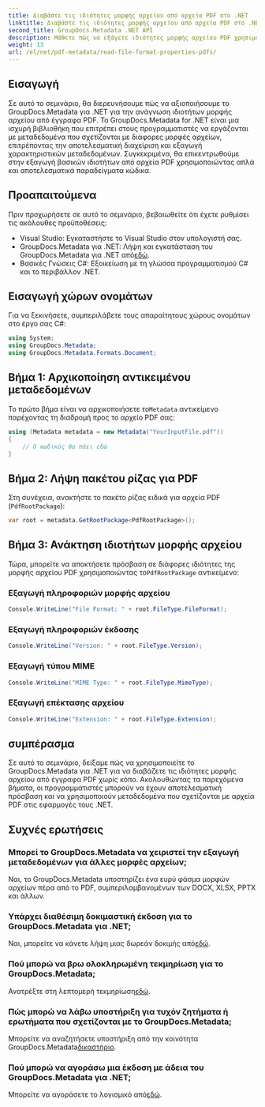 ```yaml
---
title: Διαβάστε τις ιδιότητες μορφής αρχείου από αρχεία PDF στο .NET
linktitle: Διαβάστε τις ιδιότητες μορφής αρχείου από αρχεία PDF στο .NET
second_title: GroupDocs.Metadata .NET API
description: Μάθετε πώς να εξάγετε ιδιότητες μορφής αρχείου PDF χρησιμοποιώντας το GroupDocs.Metadata για .NET. Βουτήξτε στη διαχείριση μεταδεδομένων με απλό C#.
weight: 13
url: /el/net/pdf-metadata/read-file-format-properties-pdfs/
---
```

## Εισαγωγή
Σε αυτό το σεμινάριο, θα διερευνήσουμε πώς να αξιοποιήσουμε το GroupDocs.Metadata για .NET για την ανάγνωση ιδιοτήτων μορφής αρχείου από έγγραφα PDF. Το GroupDocs.Metadata for .NET είναι μια ισχυρή βιβλιοθήκη που επιτρέπει στους προγραμματιστές να εργάζονται με μεταδεδομένα που σχετίζονται με διάφορες μορφές αρχείων, επιτρέποντας την αποτελεσματική διαχείριση και εξαγωγή χαρακτηριστικών μεταδεδομένων. Συγκεκριμένα, θα επικεντρωθούμε στην εξαγωγή βασικών ιδιοτήτων από αρχεία PDF χρησιμοποιώντας απλά και αποτελεσματικά παραδείγματα κώδικα.
## Προαπαιτούμενα
Πριν προχωρήσετε σε αυτό το σεμινάριο, βεβαιωθείτε ότι έχετε ρυθμίσει τις ακόλουθες προϋποθέσεις:
- Visual Studio: Εγκαταστήστε το Visual Studio στον υπολογιστή σας.
-  GroupDocs.Metadata για .NET: Λήψη και εγκατάσταση του GroupDocs.Metadata για .NET από[εδώ](https://releases.groupdocs.com/metadata/net/).
- Βασικές Γνώσεις C#: Εξοικείωση με τη γλώσσα προγραμματισμού C# και το περιβάλλον .NET.

## Εισαγωγή χώρων ονομάτων
Για να ξεκινήσετε, συμπεριλάβετε τους απαραίτητους χώρους ονομάτων στο έργο σας C#:
```csharp
using System;
using GroupDocs.Metadata;
using GroupDocs.Metadata.Formats.Document;
```
## Βήμα 1: Αρχικοποίηση αντικειμένου μεταδεδομένων
 Το πρώτο βήμα είναι να αρχικοποιήσετε το`Metadata` αντικείμενο παρέχοντας τη διαδρομή προς το αρχείο PDF σας:
```csharp
using (Metadata metadata = new Metadata("YourInputFile.pdf"))
{
    // Ο κωδικός θα πάει εδώ
}
```
## Βήμα 2: Λήψη πακέτου ρίζας για PDF
Στη συνέχεια, ανακτήστε το πακέτο ρίζας ειδικά για αρχεία PDF (`PdfRootPackage`):
```csharp
var root = metadata.GetRootPackage<PdfRootPackage>();
```
## Βήμα 3: Ανάκτηση ιδιοτήτων μορφής αρχείου
 Τώρα, μπορείτε να αποκτήσετε πρόσβαση σε διάφορες ιδιότητες της μορφής αρχείου PDF χρησιμοποιώντας το`PdfRootPackage` αντικείμενο:
### Εξαγωγή πληροφοριών μορφής αρχείου
```csharp
Console.WriteLine("File Format: " + root.FileType.FileFormat);
```
### Εξαγωγή πληροφοριών έκδοσης
```csharp
Console.WriteLine("Version: " + root.FileType.Version);
```
### Εξαγωγή τύπου MIME
```csharp
Console.WriteLine("MIME Type: " + root.FileType.MimeType);
```
### Εξαγωγή επέκτασης αρχείου
```csharp
Console.WriteLine("Extension: " + root.FileType.Extension);
```

## συμπέρασμα
Σε αυτό το σεμινάριο, δείξαμε πώς να χρησιμοποιείτε το GroupDocs.Metadata για .NET για να διαβάζετε τις ιδιότητες μορφής αρχείου από έγγραφα PDF χωρίς κόπο. Ακολουθώντας τα παρεχόμενα βήματα, οι προγραμματιστές μπορούν να έχουν αποτελεσματική πρόσβαση και να χρησιμοποιούν μεταδεδομένα που σχετίζονται με αρχεία PDF στις εφαρμογές τους .NET.

## Συχνές ερωτήσεις
### Μπορεί το GroupDocs.Metadata να χειριστεί την εξαγωγή μεταδεδομένων για άλλες μορφές αρχείων;
Ναι, το GroupDocs.Metadata υποστηρίζει ένα ευρύ φάσμα μορφών αρχείων πέρα από το PDF, συμπεριλαμβανομένων των DOCX, XLSX, PPTX και άλλων.
### Υπάρχει διαθέσιμη δοκιμαστική έκδοση για το GroupDocs.Metadata για .NET;
 Ναι, μπορείτε να κάνετε λήψη μιας δωρεάν δοκιμής από[εδώ](https://releases.groupdocs.com/).
### Πού μπορώ να βρω ολοκληρωμένη τεκμηρίωση για το GroupDocs.Metadata;
 Ανατρέξτε στη λεπτομερή τεκμηρίωση[εδώ](https://tutorials.groupdocs.com/metadata/net/).
### Πώς μπορώ να λάβω υποστήριξη για τυχόν ζητήματα ή ερωτήματα που σχετίζονται με το GroupDocs.Metadata;
 Μπορείτε να αναζητήσετε υποστήριξη από την κοινότητα GroupDocs.Metadata[δικαστήριο](https://forum.groupdocs.com/c/metadata/14).
### Πού μπορώ να αγοράσω μια έκδοση με άδεια του GroupDocs.Metadata για .NET;
 Μπορείτε να αγοράσετε το λογισμικό από[εδώ](https://purchase.groupdocs.com/buy).